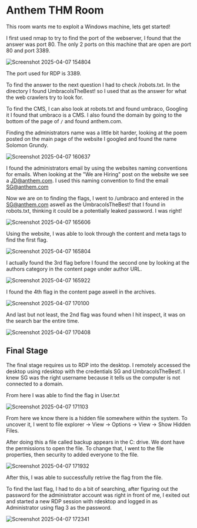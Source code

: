 # Anthem THM Room

This room wants me to exploit a Windows machine, lets get started!

I first used nmap to try to find the port of the webserver, I found that the answer was port 80. The only 2 ports on this machine that are open are port 80 and port 3389.

![Screenshot 2025-04-07 154804](https://github.com/user-attachments/assets/25b2e918-7bd5-4e98-a5a9-b7c4b0460e92)

The port used for RDP is 3389.

To find the answer to the next question I had to check <MACHINE-IP>/robots.txt. In the directory I found UmbracoIsTheBest! so I used that as the answer for what the web crawlers
try to look for.

To find the CMS, I can also look at robots.txt and found umbraco, Googling it I found that umbraco is a CMS. I also found the domain by going to the bottom of the page of `/`
and found anthem.com.

Finding the administrators name was a little bit harder, looking at the poem posted on the main page of the website I googled and found the name Solomon Grundy.

![Screenshot 2025-04-07 160637](https://github.com/user-attachments/assets/45263ef2-13e9-490b-b2c6-168ec8cfcd51)

I found the administrators email by using the websites naming conventions for emails. When looking at the "We are Hiring" post on the website we see a JD@anthem.com. I used this naming convention to find the email SG@anthem.com

Now we are on to finding the flags, I went to /umbraco and entered in the SG@anthem.com aswell as the UmbracoIsTheBest! that I found in robots.txt, thinking it could be a potentially leaked password. I was right!

![Screenshot 2025-04-07 165606](https://github.com/user-attachments/assets/1d26ec19-338e-4e06-8a7f-d724acfd7ee7)

Using the website, I was able to look through the content and meta tags to find the first flag.

![Screenshot 2025-04-07 165804](https://github.com/user-attachments/assets/518f779b-0d6e-4fdd-9821-4905486f81f0)

I actually found the 3rd flag before I found the second one by looking at the authors category in the content page under author URL.

![Screenshot 2025-04-07 165922](https://github.com/user-attachments/assets/c4007387-de7e-4dc6-88d6-655814202be4)

I found the 4th flag in the content page aswell in the archives.

![Screenshot 2025-04-07 170100](https://github.com/user-attachments/assets/227bb11c-a06e-4855-8741-da1eae8dd60e)

And last but not least, the 2nd flag was found when I hit inspect, it was on the search bar the entire time.


![Screenshot 2025-04-07 170408](https://github.com/user-attachments/assets/a47fa947-2899-4c26-b2de-ba51178af98c)

## Final Stage

The final stage requires us to RDP into the desktop. I remotely accessed the desktop using rdesktop with the credentials SG and UmbracoIsTheBest!. I knew SG was the right username because it tells us the computer is not connected to a domain.

From here I was able to find the flag in User.txt

![Screenshot 2025-04-07 171103](https://github.com/user-attachments/assets/7e3b3115-8cda-4782-8e7f-52ef6785113c)

From here we know there is a hidden file somewhere within the system. To uncover it, I went to file explorer -> View -> Options -> View -> Show Hidden Files.

After doing this a file called backup appears in the C: drive. We dont have the permissions to open the file. To change that, I went to the file properties, then security to added everyone to the file.

![Screenshot 2025-04-07 171932](https://github.com/user-attachments/assets/c14ae579-f479-422f-a981-c61d6efce843)

After this, I was able to successfully retrive the flag from the file.

To find the last flag, I had to do a bit of searching, after figuring out the password for the administrator account was right in front of me, I exited out and started a new RDP session with rdesktop and logged in as Administrator using flag 3 as the password. 

![Screenshot 2025-04-07 172341](https://github.com/user-attachments/assets/6511f35f-efb2-4647-b4c5-ec4cc637ae30)
